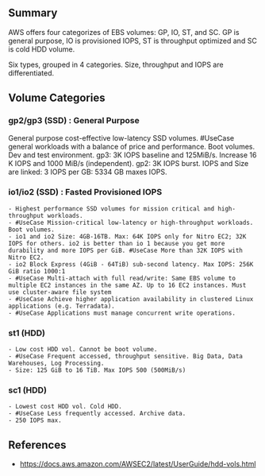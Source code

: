 ## Summary
AWS offers four categorizes of EBS volumes: GP, IO, ST, and SC. GP is general purpose, IO is provisioned IOPS, ST is throughput optimized and SC is cold HDD volume.

Six types, grouped in 4 categories. Size, throughput and IOPS are differentiated.

## Volume Categories
### **gp2/gp3 (SSD) : General Purpose**

General purpose cost-effective low-latency SSD volumes.
#UseCase general workloads with a balance of price and performance. Boot volumes. Dev and test environment.
 gp3: 3K IOPS baseline and 125MiB/s. Increase 16 K IOPS and 1000 MiB/s (independent).
 gp2: 3K IOPS burst. IOPS and Size are linked: 3 IOPS per GB: 5334 GB maxes IOPS.
### **io1/io2 (SSD) : Fasted Provisioned IOPS**
	- Highest performance SSD volumes for mission critical and high-throughput workloads.
	- #UseCase Mission-critical low-latency or high-throughput workloads. Boot volumes.
	- io1 and io2 Size: 4GB-16TB. Max: 64K IOPS only for Nitro EC2; 32K IOPS for others. io2 is better than io 1 because you get more durability and more IOPS per GiB. #UseCase More than 32K IOPS with Nitro EC2.
	- io2 Block Express (4GiB - 64TiB) sub-second latency. Max IOPS: 256K GiB ratio 1000:1
	- #UseCase Multi-attach with full read/write: Same EBS volume to multiple EC2 instances in the same AZ. Up to 16 EC2 instances. Must use cluster-aware file system
	- #UseCase Achieve higher application availability in clustered Linux applications (e.g. Terradata). 
	- #UseCase Applications must manage concurrent write operations.
	
### st1 (HDD)
	- Low cost HDD vol. Cannot be boot volume.
	- #UseCase Frequent accessed, throughput sensitive. Big Data, Data Warehouses, Log Processing.
	- Size: 125 GiB to 16 TiB. Max IOPS 500 (500MiB/s)
### sc1 (HDD)
	- Lowest cost HDD vol. Cold HDD.
	- #UseCase Less frequently accessed. Archive data.
	- 250 IOPS max.

## References
- https://docs.aws.amazon.com/AWSEC2/latest/UserGuide/hdd-vols.html